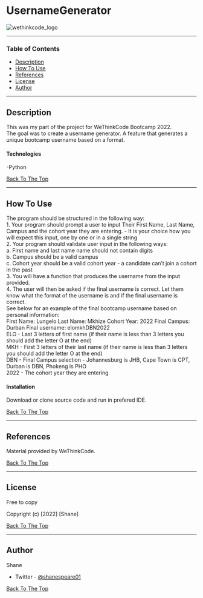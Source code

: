 # UsernameGenerator

![wethinkcode_logo](https://avatars.githubusercontent.com/u/23073981?s=200&v=4)


---

### Table of Contents

- [Description](#description)
- [How To Use](#how-to-use)
- [References](#references)
- [License](#license)
- [Author](#author)

---

## Description

This was my part of the project for WeThinkCode Bootcamp 2022.  
The goal was to create a username generator. A feature that generates a unique bootcamp username based on a format.


#### Technologies
-Python

[Back To The Top](#usernameGenerator)

---

## How To Use
The program should be structured in the following way:  
	1.	Your program should prompt a user to input Their First Name, Last Name, Campus and the cohort year they are entering. - It is your choice how you will expect this input, one by one or in a single string  
	2.	Your program should validate user input in the following ways:  
	a.	First name and last name name should not contain digits  
	b.	Campus should be a valid campus  
	c.	Cohort year should be a valid cohort year - a candidate can’t join a cohort in the past  
	3.	You will have a function that produces the username from the input provided.  
	4.	The user will then be asked if the final username is correct. Let them know what the format of the username is and if the final username is correct.  
See below for an example of the final bootcamp username based on personal information:  
First Name: Lungelo Last Name: Mkhize Cohort Year: 2022 Final Campus: Durban Final username: elomkhDBN2022  
ELO - Last 3 letters of first name (if their name is less than 3 letters you should add the letter O at the end)  
MKH - First 3 letters of their last name (if their name is less than 3 letters you should add the letter O at the end)  
DBN - Final Campus selection - Johannesburg is JHB, Cape Town is CPT, Durban is DBN, Phokeng is PHO  
2022 - The cohort year they are entering  


#### Installation

Download or clone source code and run in prefered IDE.

[Back To The Top](#usernameGenerator)

---

## References
Material provided by WeThinkCode.

[Back To The Top](#usernameGenerator)

---

## License

Free to copy

Copyright (c) [2022] [Shane]

[Back To The Top](#usernameGenerator)

---

## Author
Shane

- Twitter - [@shanespeare01](https://twitter.com/shanespeare01)


[Back To The Top](#usernameGenerator)
